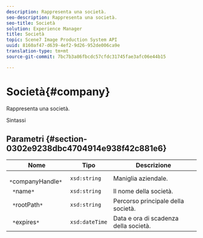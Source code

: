 ```yaml
---
description: Rappresenta una società.
seo-description: Rappresenta una società.
seo-title: Società
solution: Experience Manager
title: Società
topic: Scene7 Image Production System API
uuid: 8160af47-d639-4ef2-9d26-952de006ca9e
translation-type: tm+mt
source-git-commit: 7bc7b3a86fbcdc57cfdc31745fae3afc06e44b15

---
```



# Società{#company}

Rappresenta una società.

Sintassi

## Parametri {#section-0302e9238dbc4704914e938f42c881e6}

| Nome | Tipo | Descrizione |
|---|---|---|
| ` *`companyHandle`*` | `xsd:string` | Maniglia aziendale. |
| ` *`name`*` | `xsd:string` | Il nome della società. |
| ` *`rootPath`*` | `xsd:string` | Percorso principale della società. |
| ` *`expires`*` | `xsd:dateTime` | Data e ora di scadenza della società. |

